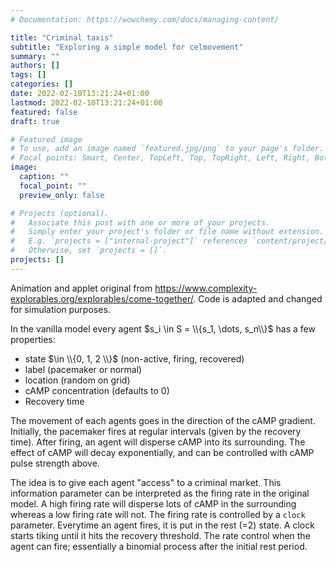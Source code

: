 ```yaml
---
# Documentation: https://wowchemy.com/docs/managing-content/

title: "Criminal taxis"
subtitle: "Exploring a simple model for celmovement"
summary: ""
authors: []
tags: []
categories: []
date: 2022-02-10T13:21:24+01:00
lastmod: 2022-02-10T13:21:24+01:00
featured: false
draft: true

# Featured image
# To use, add an image named `featured.jpg/png` to your page's folder.
# Focal points: Smart, Center, TopLeft, Top, TopRight, Left, Right, BottomLeft, Bottom, BottomRight.
image:
  caption: ""
  focal_point: ""
  preview_only: false

# Projects (optional).
#   Associate this post with one or more of your projects.
#   Simply enter your project's folder or file name without extension.
#   E.g. `projects = ["internal-project"]` references `content/project/deep-learning/index.md`.
#   Otherwise, set `projects = []`.
projects: []
---
```


<style>
.tag {
  fill: white !important;
}
</style>


<link href="asset/css/css" rel="stylesheet">

<link href="asset/css/css" rel="stylesheet">
<link href="asset/css/app.d98f2eb6bcd1eaedb7edf166bd16af26.css" rel="stylesheet">
    

<link href="asset/css/explorables.css" rel="stylesheet" type="text/css" />
<link href="asset/css/widget.v3.css" rel="stylesheet" type="text/css" />
<link href="asset/css/come-together.css" rel="stylesheet" type="text/css" />

<div class="flex flex-wrap  justify-around center">
    <div class="mw-30" id="cxpbox_come-together_display">
    </div>
    <div class="mw-30" id="cxpbox_come-together_controls">
    </div>
</div>


<script type="text/javascript" src="asset/js/d3.v4.min.js"></script>
<!-- <script src="https://d3js.org/d3.v7.js"></script> -->
<script type="text/javascript" src="asset/js/d3-array.min.js"></script>
<script type="text/javascript" src="asset/js/lattice.v4.min.js"></script>
<script type="text/javascript" src="asset/js/widget.v3.6.min.js"></script>



<script  src="asset/js/come-together.js" ></script>

Animation        and       applet        original       from
https://www.complexity-explorables.org/explorables/come-together/.
Code is adapted and changed for simulation purposes.

In the vanilla model every agent $s_i \in S = \\{s_1, \dots,
s_n\\}$ has a few properties:
- state $\in \\{0, 1, 2 \\}$ (non-active, firing, recovered)
- label (pacemaker or normal)
- location (random on grid)
- cAMP concentration (defaults to 0)
- Recovery time

The movement  of each  agents goes in  the direction  of the
cAMP  gradient. Initially,  the pacemaker  fires at  regular
intervals  (given by  the recovery  time). After  firing, an
agent will disperse cAMP into its surrounding. The effect of
cAMP will  decay exponentially,  and can be  controlled with
cAMP pulse strength above.

The  idea is  to  give  each agent  "access"  to a  criminal
market. This information parameter can be interpreted as the
firing rate in  the original model. A high  firing rate will
disperse  lots of  cAMP  in the  surrounding  whereas a  low
firing rate  will not.  The firing rate  is controlled  by a
`clock` parameter.  Everytime an agent  fires, it is  put in
the rest (=2) state. A clock starts tiking until it hits the
recovery  threshold. The  rate  control when  the agent  can
fire; essentially a binomial  process after the initial rest
period.



